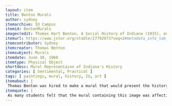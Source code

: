 ```yaml
---
layout: item
title: Benton Murals
author: sydney
itemarchive: IU Campus
itemid: BentonMurals
imagecredit: Thomas Hart Benton, A Social History of Indiana (1933), on view in Woodburn Hall 100 at the University of Indiana. Courtesy of University of Indiana.
itemurl: https://www.jstor.org/stable/27792973?seq=2#metadata_info_tab_contents
itemcontributor: Sydney 
itemcreator: Thomas Benton
itemsubject: Murals
itemdate: June 10, 1960
itemtype: Physical Object
shortdesc: Mural Representaion of Indiana's History
categories: [ Sentimental, Practical ]
tags: [ paintings, mural, history, IU, art ]
itemabout: |
 Thomas Benton was hired to make a mural that would present the history of Indiana for the Chicago World’s Fair, in 1933. These murals have sparked controversy as one particular panel contains a depiction of the Ku Klux Klan. 
itemquote: |
 As many students felt that the mural containing this image was affecting their learning, the room in Woodburn hall that contains it no longer holds class. However, the rest of the mural can be viewed in the Auditorium near Showalter Fountain.
---
```

